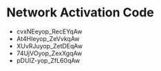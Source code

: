 # Network Activation Code
* cvxNEeyop_RecEYqAw
* At4HIeyop_ZeVvkqAw
* XUvRJuyop_ZetDEqAw
* 74UjVOyop_ZexXgqAw
* pDUIZ-yop_ZfL60qAw